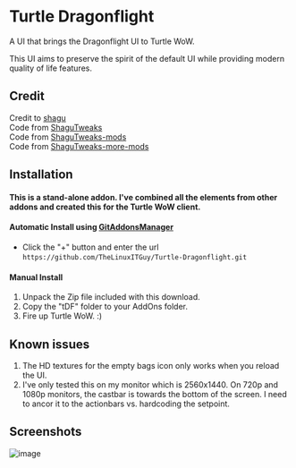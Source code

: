 # Turtle Dragonflight
A UI that brings the Dragonflight UI to Turtle WoW.

This UI aims to preserve the spirit of the default UI while providing modern quality of life features.

## Credit
Credit to [shagu](https://github.com/shagu)    
Code from [ShaguTweaks](https://shagu.org/ShaguTweaks/)    
Code from [ShaguTweaks-mods](https://github.com/GryllsAddons/ShaguTweaks-mods)    
Code from [ShaguTweaks-more-mods](https://github.com/CrimsonHollow/ShaguTweaks-more-mods)

## Installation
#### This is a stand-alone addon. I've combined all the elements from other addons and created this for the Turtle WoW client.    

#### Automatic Install using [GitAddonsManager](https://woblight.gitlab.io/overview/gitaddonsmanager/)
- Click the "+" button and enter the url `https://github.com/TheLinuxITGuy/Turtle-Dragonflight.git`

#### Manual Install
1. Unpack the Zip file included with this download.
2. Copy the "tDF" folder to your AddOns folder.
3. Fire up Turtle WoW. :)

## Known issues
1. The HD textures for the empty bags icon only works when you reload the UI.
2. I've only tested this on my monitor which is 2560x1440. On 720p and 1080p monitors, the castbar is towards the bottom of the screen. I need to ancor it to the actionbars vs. hardcoding the setpoint.

## Screenshots
![image](https://github.com/TheLinuxITGuy/Turtle-Dragonflight/blob/main/Screenshot%202024-02-17%20215631.png)
